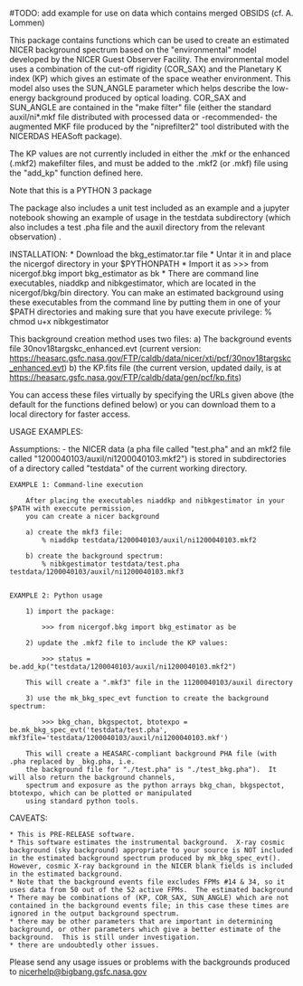 #TODO: add example for use on data which contains merged OBSIDS (cf. A. Lommen)

This package contains functions which can be used to create an estimated NICER background spectrum based on the
"environmental" model developed by the NICER Guest Observer Facility. The environmental model uses a combination of
the cut-off rigidity (COR_SAX) and the Planetary K index (KP) which gives an estimate of the
space weather environment.  This model also uses the SUN_ANGLE parameter which helps describe
the low-energy background produced by optical loading.  COR_SAX and SUN_ANGLE are contained in the
"make filter" file (either the standard auxil/ni*.mkf file distributed with processed data or
-recommended- the augmented MKF file produced by the "niprefilter2" tool distributed with the NICERDAS HEASoft package).

The KP values are not currently included in either the .mkf or the enhanced (.mkf2) makefilter files,
and must be added to the .mkf2 (or .mkf) file using the "add_kp" function defined here.

Note that this is a PYTHON 3 package

The package also includes a unit test included as an example and a jupyter notebook showing an example of
usage in the testdata subdirectory (which also includes a test .pha file and the auxil
directory from the relevant observation) .


INSTALLATION:
    * Download the bkg_estimator.tar file
    * Untar it in and place the nicergof directory in your $PYTHONPATH
    * Import it  as
            >>> from nicergof.bkg import bkg_estimator as bk
    * There are command line executables, niaddkp and nibkgestimator, which are located in the nicergof/bkg/bin
    directory. You can make an estimated background using these executables from the command line
    by putting them in one of your $PATH directories and making sure that you have execute privilege:
        % chmod u+x nibkgestimator


This background creation method uses two files:
    a) The background events file 30nov18targskc_enhanced.evt
    (current version: https://heasarc.gsfc.nasa.gov/FTP/caldb/data/nicer/xti/pcf/30nov18targskc_enhanced.evt)
    b) the KP.fits file
    (the current version, updated daily, is at https://heasarc.gsfc.nasa.gov/FTP/caldb/data/gen/pcf/kp.fits)

You can access these files virtually by specifying the URLs given above (the default for the functions defined below)
or you can download them to a local directory for faster access.

USAGE EXAMPLES:

Assumptions:
      - the NICER data (a pha file called "test.pha" and an mkf2 file called "1200040103/auxil/ni1200040103.mkf2") is stored in subdirectories of a directory called "testdata" of the current working directory.

    EXAMPLE 1: Command-line execution

        After placing the executables niaddkp and nibkgestimator in your $PATH with execcute permission,
        you can create a nicer background

        a) create the mkf3 file:
            % niaddkp testdata/1200040103/auxil/ni1200040103.mkf2

        b) create the background spectrum:
            % nibkgestimator testdata/test.pha testdata/1200040103/auxil/ni1200040103.mkf3


    EXAMPLE 2: Python usage

        1) import the package:

            >>> from nicergof.bkg import bkg_estimator as be

        2) update the .mkf2 file to include the KP values:

            >>> status = be.add_kp("testdata/1200040103/auxil/ni1200040103.mkf2")

        This will create a ".mkf3" file in the 11200040103/auxil directory

        3) use the mk_bkg_spec_evt function to create the background spectrum:

            >>> bkg_chan, bkgspectot, btotexpo = be.mk_bkg_spec_evt('testdata/test.pha', mkf3file='testdata/1200040103/auxil/ni1200040103.mkf')

        This will create a HEASARC-compliant background PHA file (with .pha replaced by _bkg.pha, i.e.
        the background file for "./test.pha" is "./test_bkg.pha").  It will also return the background channels,
        spectrum and exposure as the python arrays bkg_chan, bkgspectot, btotexpo, which can be plotted or manipulated
        using standard python tools.

CAVEATS:

    * This is PRE-RELEASE software.
    * This software estimates the instrumental background.  X-ray cosmic background (sky background) appropriate to your source is NOT included in the estimated background spectrum produced by mk_bkg_spec_evt().  However, cosmic X-ray background in the NICER blank fields is included in the estimated background.
    * Note that the background events file excludes FPMs #14 & 34, so it uses data from 50 out of the 52 active FPMs.  The estimated background
    * There may be combinations of (KP, COR_SAX, SUN_ANGLE) which are not contained in the background events file; in this case these times are ignored in the output background spectrum.
    * there may be other parameters that are important in determining background, or other parameters which give a better estimate of the background.  This is still under investigation.
    * there are undoubtedly other issues.


Please send any usage issues or problems with the backgrounds produced to nicerhelp@bigbang.gsfc.nasa.gov
